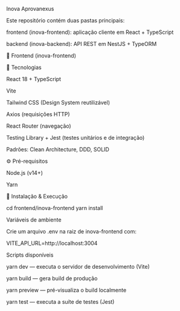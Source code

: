 Inova Aprovanexus

Este repositório contém duas pastas principais:

frontend (inova-frontend): aplicação cliente em React + TypeScript

backend (inova-backend): API REST em NestJS + TypeORM

📂 Frontend (inova-frontend)

🔧 Tecnologias

React 18 + TypeScript

Vite

Tailwind CSS (Design System reutilizável)

Axios (requisições HTTP)

React Router (navegação)

Testing Library + Jest (testes unitários e de integração)

Padrões: Clean Architecture, DDD, SOLID

⚙️ Pré-requisitos

Node.js (v14+)

Yarn

🚀 Instalação & Execução

cd frontend/inova-frontend
yarn install

Variáveis de ambiente

Crie um arquivo .env na raiz de inova-frontend com:

VITE_API_URL=http://localhost:3004

Scripts disponíveis

yarn dev — executa o servidor de desenvolvimento (Vite)

yarn build — gera build de produção

yarn preview — pré-visualiza o build localmente

yarn test — executa a suíte de testes (Jest)
